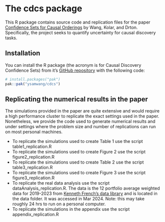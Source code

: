 
<!-- README.md is generated from README.Rmd. Please edit that file -->

# The cdcs package

<!-- badges: start -->
<!-- badges: end -->

This R package contains source code and replication files for the paper
[Confidence Sets for Causal Orderings](https://arxiv.org/abs/2305.14506)
by Wang, Kolar, and Drton. Specifically, the project seeks to quantify
uncertainty for causal discovery tasks.

## Installation

You can install the R package (the acronym is for Causal Discovery
Confidence Sets) from it’s [GitHub
repository](https://github.com/ysamwang/cdcs) with the following code:

``` r
# install.packages("pak")
pak::pak("ysamwang/cdcs")
```

## Replicating the numerical results in the paper

The simulations provided in the paper are quite extensive and would
require a high performance cluster to replicate the exact settings used
in the paper. Nonetheless, we provide the code used to generate
numerical results and under settings where the problem size and number
of replications can run on most personal machines.

- To replicate the simulations used to create Table 1 use the script
  table1_replication.R
- To replicate the simulations used to create Figure 2 use the script
  figure2_replication.R
- To replicate the simulations used to create Table 2 use the script
  table3_replication.R
- To replicate the simulations used to create Figure 3 use the script
  figure3_replication.R
- To replicate the real data analysis use the script
  dataAnalysis_replication.R. The data is the 12 portfolio average
  weighted data for 2019-2023 from [Kenneth French’s data
  library](https://mba.tuck.dartmouth.edu/pages/faculty/ken.french/ftp/12_Industry_Portfolios_daily_CSV.zip)
  and is located in the data folder. It was accessed in Mar 2024. Note:
  this may take roughly 24 hrs to run on a personal computer.
- To replicate the simulations in the appendix use the script
  appendix_replication.R
